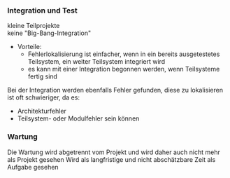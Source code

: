 ### Integration und Test

kleine Teilprojekte  
keine "Big-Bang-Integration"

- Vorteile:
  - Fehlerlokalisierung ist einfacher, wenn in ein bereits ausgetestetes Teilsystem, ein weiter Teilsystem integriert wird
  - es kann mit einer Integration begonnen werden, wenn Teilsysteme fertig sind


Bei der Integration werden ebenfalls Fehler gefunden, diese zu lokalisieren ist oft schwieriger, da es:
  - Architekturfehler
  - Teilsystem- oder Modulfehler sein können


### Wartung
Die Wartung wird abgetrennt vom Projekt und wird daher auch nicht mehr als Projekt gesehen
Wird als langfristige und nicht abschätzbare Zeit als Aufgabe gesehen
